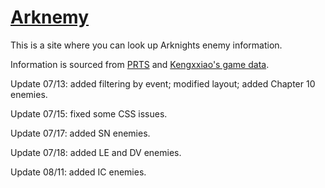 # [Arknemy](https://arknemy.github.io/enemy/)
This is a site where you can look up Arknights enemy information.

Information is sourced from [PRTS](https://prts.wiki/w/%E9%A6%96%E9%A1%B5) and [Kengxxiao's game data](https://github.com/Kengxxiao/ArknightsGameData).



Update 07/13: added filtering by event; modified layout; added Chapter 10 enemies.

Update 07/15: fixed some CSS issues.

Update 07/17: added SN enemies.

Update 07/18: added LE and DV enemies.

Update 08/11: added IC enemies.
